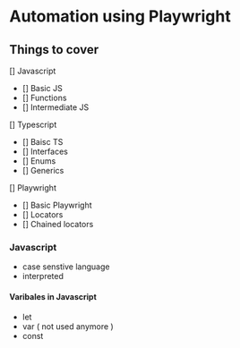# Automation using Playwright

## Things to cover

[] Javascript
- [] Basic JS
- [] Functions
- [] Intermediate JS

[] Typescript
- [] Baisc TS
- [] Interfaces
- [] Enums
- [] Generics

[] Playwright
- [] Basic Playwright
- [] Locators
- [] Chained locators


### Javascript

- case senstive language
- interpreted

#### Varibales in Javascript
- let
- var ( not used anymore )
- const
